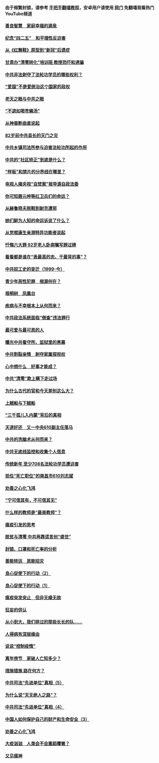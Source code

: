#### 由于频繁封锁，请参考 [手把手翻墙教程](https://github.com/gfw-breaker/guides/wiki/)，安卓用户请使用 [网门](https://github.com/gfw-breaker/nogfw/blob/master/dl.md?t=04241101) 免翻墙观看热门YouTube频道 

#### [善良智慧　家庭幸福的源泉](../pages/19/423632.md?t=04241101) 

#### [纪念“四二五”　和平理性反迫害](../pages/19/423660.md?t=04241101) 

#### [从《红舞鞋》原型到“新冠”后遗症](../pages/19/423509.md?t=04241101) 

#### [甘肃办“清零转化”培训班 教授恐吓和诱骗](../pages/19/423498.md?t=04241101) 

#### [中共非法剥夺了法轮功学员的哪些权利？](../pages/19/423392.md?t=04241101) 

#### [“爱国”不是爱统治这个国家的政权](../pages/19/423029.md?t=04241101) 

#### [老天之眼与中共之眼](../pages/19/423378.md?t=04241101) 

#### [“不退如喝苍蝇汤”](../pages/19/423287.md?t=04241101) 

#### [从神兽断曲直说起](../pages/19/423201.md?t=04241101) 

#### [82岁前中共县长的灭门之灾](../pages/19/423055.md?t=04241101) 

#### [中共乡镇司法所参与迫害法轮功所起的作用](../pages/19/423064.md?t=04241101) 

#### [中共的“社区矫正”到底是什么？](../pages/19/422870.md?t=04241101) 

#### [“样板”和禁片的分界线在哪里？](../pages/19/422704.md?t=04241101) 

#### [电视人揭央视“自焚案”报导源自政法委](../pages/19/422770.md?t=04241101) 

#### [你可知聂元梓等红卫兵们的命运？](../pages/19/422848.md?t=04241101) 

#### [从赫鲁晓夫脱鞋到耐克遭邪](../pages/19/422826.md?t=04241101) 

#### [她们鲜为人知的命运诉说了什么？](../pages/19/422754.md?t=04241101) 

#### [从党棍康生亲测特异功能者说起](../pages/19/422657.md?t=04241101) 

#### [忏悔六大罪 92岁老人卧病嘱写罪过碑](../pages/19/422750.md?t=04241101) 

#### [看看都是谁在“表最高的忠、干最背的事”？](../pages/19/422703.md?t=04241101) 

#### [中共奴工史的变迁（1999-今）](../pages/19/422656.md?t=04241101) 

#### [青少年恶性犯罪　根源何在？](../pages/19/422449.md?t=04241101) 

#### [梧桐树　凤凰台](../pages/19/422442.md?t=04241101) 

#### [疾病与不幸根本上从何而来？](../pages/19/422438.md?t=04241101) 

#### [中共政法系统面临“倒查”违法罪行](../pages/19/422497.md?t=04241101) 

#### [最可爱与最可恶的人](../pages/19/422448.md?t=04241101) 

#### [曝光中共看守所、监狱里的黑幕](../pages/19/422390.md?t=04241101) 

#### [中共割裂亲情　剥夺家属探视权](../pages/19/422364.md?t=04241101) 

#### [心中想什么　好事才能成？](../pages/19/422318.md?t=04241101) 

#### [中共“清零”欺上瞒下走过场](../pages/19/422306.md?t=04241101) 

#### [为什么古代的官和今天差别这么大？](../pages/19/422228.md?t=04241101) 

#### [上贼船与下贼船](../pages/19/422276.md?t=04241101) 

#### [“三千孤儿入内蒙”背后的真相](../pages/19/422229.md?t=04241101) 

#### [天道好还　又一中央610副主任落马](../pages/19/422155.md?t=04241101) 

#### [中共的洗脑术从何而来？](../pages/19/422154.md?t=04241101) 

#### [中共无底线监控和收集个人信息](../pages/19/422039.md?t=04241101) 

#### [传统新年 至少708名法轮功学员遭迫害](../pages/19/421946.md?t=04241101) 

#### [担任“死亡职位”的南昌市610刘志斌](../pages/19/421957.md?t=04241101) 

#### [劝善之心化飞鸿](../pages/19/421164.md?t=04241101) 

#### [“宁可信其有，不可信其无”](../pages/19/421691.md?t=04241101) 

#### [什么样的教师是“最美教师”？](../pages/19/421755.md?t=04241101) 

#### [瘟疫引发的思考](../pages/19/421594.md?t=04241101) 

#### [脱贫与清零 中共再靠谎言创“盛世”](../pages/19/421590.md?t=04241101) 

#### [封锁、口罩和死亡率的分析](../pages/19/421495.md?t=04241101) 

#### [善能转运　恶能招灾](../pages/19/421334.md?t=04241101) 

#### [良心促使下的行动（2）](../pages/19/421361.md?t=04241101) 

#### [良心促使下的行动（1）](../pages/19/421302.md?t=04241101) 

#### [瘟疫突发突止　但非无缘无故](../pages/19/421281.md?t=04241101) 

#### [狂妄的供认](../pages/19/421199.md?t=04241101) 

#### [从小到大，我们排过的那些长长的队……](../pages/19/421243.md?t=04241101) 

#### [人得病有深层缘由](../pages/19/420864.md?t=04241101) 

#### [说说“控制疫情”](../pages/19/420831.md?t=04241101) 

#### [离年傍节　家破人亡知多少？](../pages/19/420563.md?t=04241101) 

#### [措施错施  路在何方？](../pages/19/420076.md?t=04241101) 

#### [中共司法“先进单位”真相（5）](../pages/19/419453.md?t=04241101) 

#### [为什么说“天无绝人之路”？](../pages/19/419618.md?t=04241101) 

#### [中共司法“先进单位”真相（4）](../pages/19/419452.md?t=04241101) 

#### [中国人如何保护自己的财产和生命安全（3）](../pages/19/419405.md?t=04241101) 

#### [劝善之心化飞鸿](../pages/19/418758.md?t=04241101) 

#### [大疫汹汹　人类会不会重蹈覆辙？](../pages/19/419691.md?t=04241101) 

#### [又见瘟神](../pages/19/419225.md?t=04241101) 

